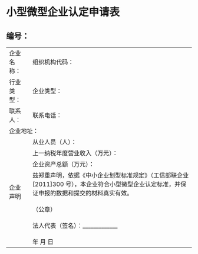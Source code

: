 # 小型微型企业认定申请表
## 编号：

<table>
    <tr>
        <td colspan="2">企业名称：</td> 
        <td>组织机构代码：</td> 
   </tr>
    <tr>
        <td colspan="2">行业类型：</td> 
        <td>企业类型：</td> 
   </tr>
    <tr>
        <td colspan="2">联系人：</td> 
        <td>联系电话：</td> 
   </tr>
    <tr>
        <td colspan="3">企业地址：</td> 
   </tr>
    <tr>
        <td rowspan="4">企业声明</td> 
        <td colspan="2">从业人员（人）：</td> 
   </tr>
    <tr>
        <td colspan="2">上一纳税年度营业收入（万元）：</td> 
   </tr>
    <tr>
        <td colspan="2">企业资产总额（万元）：</td> 
   </tr>
    <tr>
        <td colspan="2">兹郑重声明，依据《中小企业划型标准规定》（工信部联企业[2011]300 号），本企业符合小型微型企业认定标准，并保证申报的数据和提交的材料真实有效。 <br><br>                      （公章） <br> <br> 法人代表（签名）：_____________ <br><br>              年    月    日
   </td> 
   </tr>
</table>
